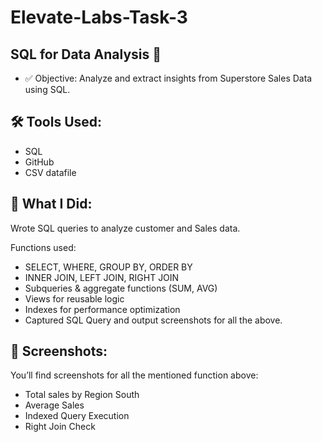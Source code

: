 # Elevate-Labs-Task-3
## SQL for Data Analysis 🧠
- ✅ Objective:
Analyze and extract insights from Superstore Sales Data using SQL.

## 🛠️ Tools Used:
- SQL
- GitHub
- CSV datafile
## 📌 What I Did:

Wrote SQL queries to analyze customer and Sales data.

Functions used:
- SELECT, WHERE, GROUP BY, ORDER BY
- INNER JOIN, LEFT JOIN, RIGHT JOIN
- Subqueries & aggregate functions (SUM, AVG)
- Views for reusable logic
- Indexes for performance optimization
- Captured SQL Query and output screenshots for all the above.
## 📸 Screenshots:
You’ll find screenshots for all the mentioned function above:
- Total sales by Region South
- Average Sales
- Indexed Query Execution
- Right Join Check


